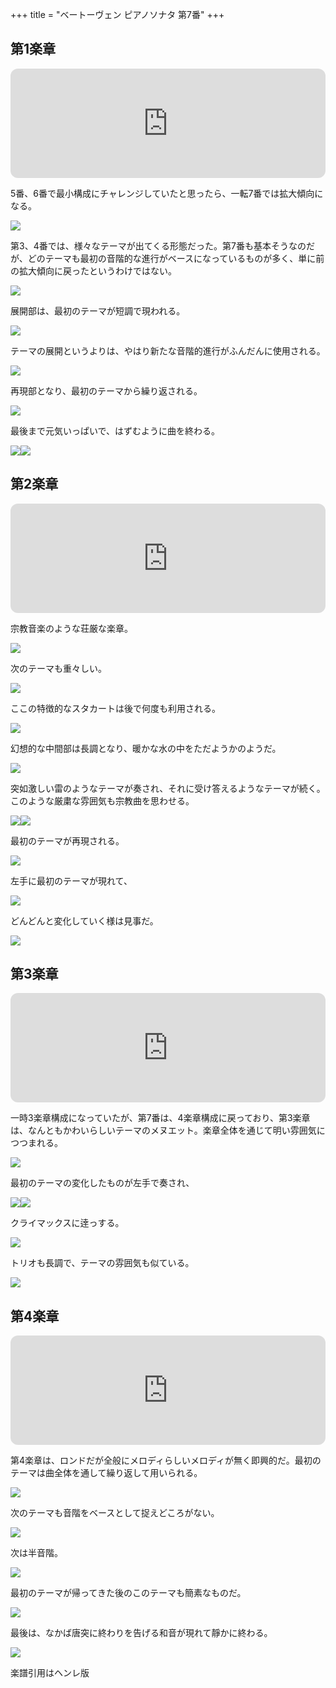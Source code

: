 +++
title = "ベートーヴェン ピアノソナタ 第7番"
+++

## 第1楽章

<iframe height="175" width="100%" title="Media player" src="https://embed.music.apple.com/us/album/piano-sonata-no-7-in-d-major-op-10-no-3-i-presto/1268209323?i=1268209324&amp;itscg=30200&amp;itsct=music_box_player&amp;ls=1&amp;app=music&amp;mttnsubad=1268209324&amp;theme=auto" id="embedPlayer" style="border:0;border-radius:12px;width:100%;height:175px;max-width:660px" sandbox="allow-forms allow-popups allow-same-origin allow-scripts allow-top-navigation-by-user-activation" allow="autoplay *; encrypted-media *; clipboard-write"></iframe>

5番、6番で最小構成にチャレンジしていたと思ったら、一転7番では拡大傾向になる。

<img src="549.jpg">

第3、4番では、様々なテーマが出てくる形態だった。第7番も基本そうなのだが、どのテーマも最初の音階的な進行がベースになっているものが多く、単に前の拡大傾向に戻ったというわけではない。

<img src="548.jpg">

展開部は、最初のテーマが短調で現われる。

<img src="551.jpg">

テーマの展開というよりは、やはり新たな音階的進行がふんだんに使用される。

<img src="552.jpg">

再現部となり、最初のテーマから繰り返される。

<img src="550.jpg">

最後まで元気いっぱいで、はずむように曲を終わる。

<div style="display: flex;">
<img src="../getImage%3Fid=554" style="display: inline-block;">
<img src="../getImage%3Fid=553" style="display: inline-block;">
</div>

## 第2楽章

<iframe height="175" width="100%" title="Media player" src="https://embed.music.apple.com/us/album/piano-sonata-no-7-in-d-major-op-10-no-3-ii-largo-e-mesto/1268209323?i=1268209325&amp;itscg=30200&amp;itsct=music_box_player&amp;ls=1&amp;app=music&amp;mttnsubad=1268209325&amp;theme=auto" id="embedPlayer" style="border:0;border-radius:12px;width:100%;height:175px;max-width:660px" sandbox="allow-forms allow-popups allow-same-origin allow-scripts allow-top-navigation-by-user-activation" allow="autoplay *; encrypted-media *; clipboard-write"></iframe>

宗教音楽のような荘厳な楽章。

<img src="559.jpg">

次のテーマも重々しい。

<img src="558.jpg">

ここの特徴的なスタカートは後で何度も利用される。

<img src="556.jpg">

幻想的な中間部は長調となり、暖かな水の中をただようかのようだ。

<img src="557.jpg">

突如激しい雷のようなテーマが奏され、それに受け答えるようなテーマが続く。このような厳粛な雰囲気も宗教曲を思わせる。

<div style="display: flex;">
<img src="../getImage%3Fid=555" style="display:inline-block;">
<img src="../getImage%3Fid=560" style="display:inline-block;">
</div>

最初のテーマが再現される。

<img src="563.jpg">

左手に最初のテーマが現れて、

<img src="561.jpg">

どんどんと変化していく様は見事だ。

<img src="562.jpg">

## 第3楽章

<iframe height="175" width="100%" title="Media player" src="https://embed.music.apple.com/us/album/piano-sonata-no-7-in-d-major-op-10-no-3-iii-menuetto-allegro/1268209323?i=1268209326&amp;itscg=30200&amp;itsct=music_box_player&amp;ls=1&amp;app=music&amp;mttnsubad=1268209326&amp;theme=auto" id="embedPlayer" style="border:0;border-radius:12px;width:100%;height:175px;max-width:660px" sandbox="allow-forms allow-popups allow-same-origin allow-scripts allow-top-navigation-by-user-activation" allow="autoplay *; encrypted-media *; clipboard-write"></iframe>

一時3楽章構成になっていたが、第7番は、4楽章構成に戻っており、第3楽章は、なんともかわいらしいテーマのメヌエット。楽章全体を通じて明い雰囲気につつまれる。

<img src="564.jpg">

最初のテーマの変化したものが左手で奏され、

<div style="display: flex;">
<img src="568.jpg">
<img src="566.jpg">
</div>

クライマックスに逹っする。

<img src="565.jpg">

トリオも長調で、テーマの雰囲気も似ている。

<img src="567.jpg">

## 第4楽章

<iframe height="175" width="100%" title="Media player" src="https://embed.music.apple.com/us/album/piano-sonata-no-7-in-d-major-op-10-no-3-iv-rondo-allegro/1268209323?i=1268209327&amp;itscg=30200&amp;itsct=music_box_player&amp;ls=1&amp;app=music&amp;mttnsubad=1268209327&amp;theme=auto" id="embedPlayer" style="border:0;border-radius:12px;width:100%;height:175px;max-width:660px" sandbox="allow-forms allow-popups allow-same-origin allow-scripts allow-top-navigation-by-user-activation" allow="autoplay *; encrypted-media *; clipboard-write"></iframe>

第4楽章は、ロンドだが全般にメロディらしいメロディが無く即興的だ。最初のテーマは曲全体を通して繰り返して用いられる。

<img src="570.jpg">

次のテーマも音階をベースとして捉えどころがない。

<img src="573.jpg">

次は半音階。

<img src="571.jpg">

最初のテーマが帰ってきた後のこのテーマも簡素なものだ。

<img src="572.jpg">

最後は、なかば唐突に終わりを告げる和音が現れて靜かに終わる。

<img src="569.jpg">

楽譜引用はヘンレ版
